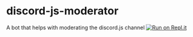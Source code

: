 # discord-js-moderator
A bot that helps with moderating the discord.js channel
[![Run on Repl.it](https://repl.it/badge/github/amishshah/discord-js-moderator)](https://repl.it/github/amishshah/discord-js-moderator)